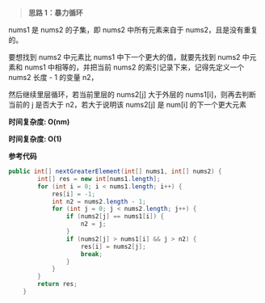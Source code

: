 > **思路 1：暴力循环**

nums1 是 nums2 的子集，即 nums2 中所有元素来自于 nums2，且是没有重复的。

要想找到 nums2 中元素比 nums1 中下一个更大的值，就要先找到 nums2 中元素和 nums1 中相等的，并把当前 nums2 的索引记录下来，记得先定义一个 nums2 长度 - 1 的变量 n2，

然后继续里层循环，若当前里层的 nums2[j] 大于外层的 nums1[i]，则再去判断当前的 j 是否大于 n2，若大于说明该 nums2[j] 是 num[i] 的下一个更大元素



**时间复杂度: O(nm)**

**时间复杂度: O(1)**

**参考代码**

```java
public int[] nextGreaterElement(int[] nums1, int[] nums2) {
        int[] res = new int[nums1.length];
        for (int i = 0; i < nums1.length; i++) {
            res[i] = -1;
            int n2 = nums2.length - 1;
            for (int j = 0; j < nums2.length; j++) {
                if (nums2[j] == nums1[i]) {
                    n2 = j;
                }
                if (nums2[j] > nums1[i] && j > n2) {
                    res[i] = nums2[j];
                    break;
                }
            }
        }
        return res;
    }
```

